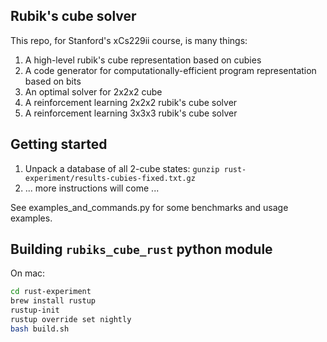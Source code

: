 ## Rubik's cube solver

This repo, for Stanford's xCs229ii course, is many things:

1. A high-level rubik's cube representation based on cubies
1. A code generator for computationally-efficient program representation based on bits
1. An optimal solver for 2x2x2 cube
1. A reinforcement learning 2x2x2 rubik's cube solver
1. A reinforcement learning 3x3x3 rubik's cube solver 

## Getting started

1. Unpack a database of all 2-cube states: `gunzip rust-experiment/results-cubies-fixed.txt.gz`
1. ... more instructions will come ...

See examples_and_commands.py for some benchmarks and usage examples.

## Building `rubiks_cube_rust` python module

On mac:

```bash
cd rust-experiment
brew install rustup
rustup-init
rustup override set nightly  
bash build.sh
```
